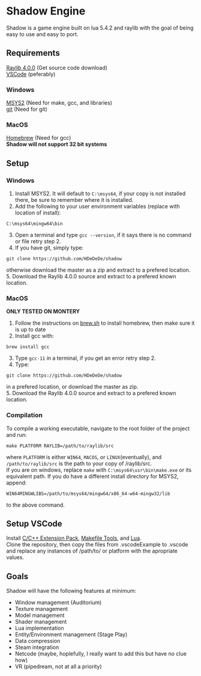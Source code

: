 # Shadow Engine
Shadow is a game engine built on lua 5.4.2 and raylib with the goal of being easy to use and easy to port. 

## Requirements
[Raylib 4.0.0](https://github.com/raysan5/raylib/releases/tag/4.0.0) (Get source code download)  
[VSCode](https://code.visualstudio.com/) (peferably)  
### Windows
[MSYS2](https://www.msys2.org/) (Need for make, gcc, and libraries)  
[git](https://git-scm.com/download/win) (Need for git)  
### MacOS
[Homebrew](https://brew.sh/) (Need for gcc)  
**Shadow will not support 32 bit systems**  
## Setup
### Windows
1. Install MSYS2. It will default to `C:\msys64`, if your copy is not installed there, be sure to remember where it is installed.
2. Add the following to your user environment variables (replace with location of install):
```
C:\msys64\mingw64\bin
```
3. Open a terminal and type `gcc --version`, if it says there is no command or file retry step 2.
4. If you have git, simply type:
```
git clone https://github.com/HDeDeDe/shadow
```
otherwise download the master as a zip and extract to a prefered location.
5. Download the Raylib 4.0.0 source and extract to a prefered known location.  
### MacOS
**ONLY TESTED ON MONTERY**
1. Follow the instructions on [brew.sh](https://brew.sh/) to install homebrew, then make sure it is up to date
2. Install gcc with:
```
brew install gcc
```
3. Type `gcc-11` in a terminal, if you get an error retry step 2.
4. Type:
```
git clone https://github.com/HDeDeDe/shadow
```
in a prefered location, or download the master as zip.  
5. Download the Raylib 4.0.0 source and extract to a prefered known location.

### Compilation
To compile a working executable, navigate to the root folder of the project and run:
```
make PLATFORM RAYLIB=/path/to/raylib/src
```
where `PLATFORM` is either `WIN64`, `MACOS`, or `LINUX`(eventually), and `/path/to/raylib/src` is the path to your copy of /raylib/src.  
If you are on windows, replace `make` with `C:\msys64\usr\bin\make.exe` or its equivalent path. If you do have a different install directory for MSYS2, append:
```
WIN64MINGWLIBS=/path/to/msys64/mingw64/x86_64-w64-mingw32/lib
```
to the above command.
## Setup VSCode
Install [C/C++ Extension Pack](https://marketplace.visualstudio.com/items?itemName=ms-vscode.cpptools-extension-pack), [Makefile Tools](https://marketplace.visualstudio.com/items?itemName=ms-vscode.makefile-tools), and [Lua](https://marketplace.visualstudio.com/items?itemName=sumneko.lua).  
Clone the repository, then copy the files from .vscodeExample to .vscode and replace any instances of /path/to/ or platform with the apropriate values.
## Goals
Shadow will have the following features at minimum:  
- Window management (Auditorium)
- Texture management
- Model management
- Shader management
- Lua implementation
- Entity/Environment management (Stage Play)
- Data compression
- Steam integration
- Netcode (maybe, hoplefully, I really want to add this but have no clue how)
- VR (pipedream, not at all a priority)  
